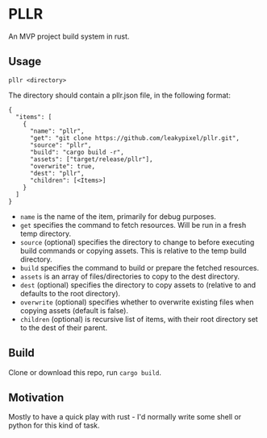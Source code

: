 # PLLR

An MVP project build system in rust.

## Usage
`pllr <directory>`

The directory should contain a pllr.json file, in the following format:

```
{
  "items": [
    {
      "name": "pllr",
      "get": "git clone https://github.com/leakypixel/pllr.git",
      "source": "pllr",
      "build": "cargo build -r",
      "assets": ["target/release/pllr"],
      "overwrite": true,
      "dest": "pllr",
      "children": [<Items>]
    }
  ]
}
```

* `name` is the name of the item, primarily for debug purposes.
* `get` specifies the command to fetch resources. Will be run in a fresh temp directory.
* `source` (optional) specifies the directory to change to before executing build commands or copying assets. This is
relative to the temp build directory.
* `build` specifies the command to build or prepare the fetched resources.
* `assets` is an array of files/directories to copy to the dest directory.
* `dest` (optional) specifies the directory to copy assets to (relative to and defaults to the root directory).
* `overwrite` (optional) specifies whether to overwrite existing files when copying assets (default is false).
* `children` (optional) is recursive list of items, with their root directory set to the dest of their parent.


## Build

Clone or download this repo, run `cargo build`.


## Motivation

Mostly to have a quick play with rust - I'd normally write some shell or python for this kind of task.
